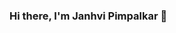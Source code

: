### Hi there, I'm Janhvi Pimpalkar 👋

<!--
**pimpalkarjanhvi11/pimpalkarjanhvi11** is a ✨ _special_ ✨ repository because its `README.md` (this file) appears on your GitHub profile.

I am a student at University of Wisconsin Madison for Master of Science in Information Science Program - Data Analystics Concentration.

- 💻 Ex- Packed Application Development Associate at Accenture.
- 👩🏻‍💻 Interned at the Sparks Foundation and Suven Consultants and Pvt Ltd.


 <p align="center">
 <a href="https://www.linkedin.com/in/janhvi-pimpalkar-8171a31b3/" target="_blank">
  <img src="https://img.shields.io/badge/LinkedIn-0077B5?style=for-the-badge&logo=linkedin&logoColor=white" alt="alsiam"/>
 </a>

 <a href="https://pimpalkar.wixsite.com/janhvi-pimpalkar-por" target="_blank">
  <img src="https://img.shields.io/badge/Twitter-1DA1F2?style=for-the-badge&logo=twitter&logoColor=white" />
 </a>
 <a href="https://instagram.com/jaaaanhvi__?utm_source=qr" target="_blank">
  <img src="https://img.shields.io/badge/Instagram-fe4164?style=for-the-badge&logo=instagram&logoColor=white" alt="alsiam" />
 </a> 

</p>
<br />
 # About me
 
<p>
 <img align="right" width="350" src="/assets/programmer.gif" alt="Coding gif" />
  
 ✌️ &emsp; Enjoy to do programming and sharing knowledge <br/><br/>
 ❤️ &emsp; Love to create databases and visualizations<br/><br/>
 📧 &emsp; Reach me anytime: pimpalkar@wisc.edu<br/><br/>
 

</p>

<br/>
<br/>
<br/>
-->
